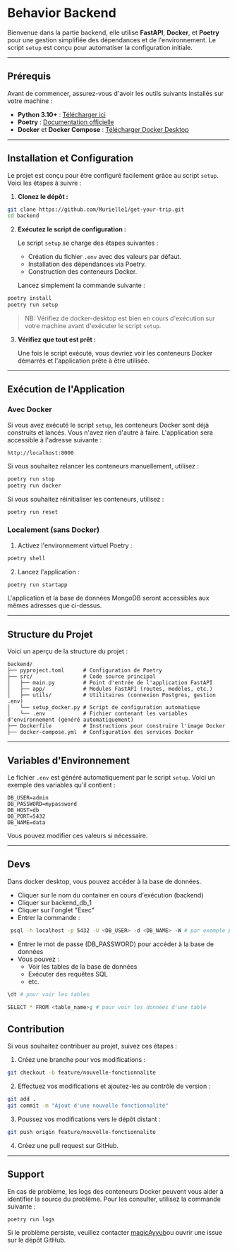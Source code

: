 
# Behavior Backend

Bienvenue dans la partie backend, elle utilise **FastAPI**, **Docker**, et **Poetry** pour une gestion simplifiée des dépendances et de l'environnement. Le script `setup` est conçu pour automatiser la configuration initiale.

---

## Prérequis

Avant de commencer, assurez-vous d'avoir les outils suivants installés sur votre machine :

- **Python 3.10+** : [Télécharger ici](https://www.python.org/downloads/)
- **Poetry** : [Documentation officielle](https://python-poetry.org/docs/#installation)
- **Docker** et **Docker Compose** : [Télécharger Docker Desktop](https://www.docker.com/products/docker-desktop/)

---

## Installation et Configuration

Le projet est conçu pour être configuré facilement grâce au script `setup`. Voici les étapes à suivre :

1. **Clonez le dépôt :**

```bash
git clone https://github.com/Murielle1/get-your-trip.git
cd backend
```

2. **Exécutez le script de configuration :**

   Le script `setup` se charge des étapes suivantes :
   - Création du fichier `.env` avec des valeurs par défaut.
   - Installation des dépendances via Poetry.
   - Construction des conteneurs Docker.

   Lancez simplement la commande suivante :

```bash
poetry install
poetry run setup
```

> NB: Vérifiez de docker-desktop est bien en cours d'exécution sur votre machine avant d'exécuter le script `setup`.

3. **Vérifiez que tout est prêt :**

   Une fois le script exécuté, vous devriez voir les conteneurs Docker démarrés et l'application prête à être utilisée.

---

## Exécution de l'Application

### Avec Docker

Si vous avez exécuté le script `setup`, les conteneurs Docker sont déjà construits et lancés. Vous n'avez rien d'autre à faire. L'application sera accessible à l'adresse suivante :

```
http://localhost:8000
```

Si vous souhaitez relancer les conteneurs manuellement, utilisez :

```bash
poetry run stop
poetry run docker
```

Si vous souhaitez réinitialiser les conteneurs, utilisez :

```bash
poetry run reset
```


### Localement (sans Docker)

1. Activez l'environnement virtuel Poetry :

```bash
poetry shell
```

2. Lancez l'application :

```bash
poetry run startapp
```

L'application et la base de données MongoDB seront accessibles aux mêmes adresses que ci-dessus.

---

## Structure du Projet

Voici un aperçu de la structure du projet :

```
backend/
├── pyproject.toml      # Configuration de Poetry
├── src/                # Code source principal
│   ├── main.py         # Point d'entrée de l'application FastAPI
│   ├── app/            # Modules FastAPI (routes, modèles, etc.)
│   ├── utils/          # Utilitaires (connexion Postgres, gestion .env)
│   └── setup_docker.py # Script de configuration automatique
│   └── .env            # Fichier contenant les variables d'environnement (généré automatiquement)
├── Dockerfile          # Instructions pour construire l'image Docker
├── docker-compose.yml  # Configuration des services Docker
```

---

## Variables d'Environnement

Le fichier `.env` est généré automatiquement par le script `setup`. Voici un exemple des variables qu'il contient :

```
DB_USER=admin
DB_PASSWORD=mypassword
DB_HOST=db
DB_PORT=5432
DB_NAME=data
```

Vous pouvez modifier ces valeurs si nécessaire.

---

## Devs

Dans docker desktop, vous pouvez accéder à la base de données. 
- Cliquer sur le nom du container en cours d'exécution (backend) 
- Cliquer sur backend_db_1
- Cliquer sur l'onglet "Exec"
- Entrer la commande :

```bash
 psql -h localhost -p 5432 -U <DB_USER> -d <DB_NAME> -W # par exemple psql -h localhost -p 5432 -U root -d data -W 
```
- Entrer le mot de passe (DB_PASSWORD) pour accéder à la base de données
- Vous pouvez :
   - Voir les tables de la base de données
   - Exécuter des requêtes SQL
   - etc.
```bash
\dt # pour voir les tables

SELECT * FROM <table_name>; # pour voir les données d'une table
```


## Contribution

Si vous souhaitez contribuer au projet, suivez ces étapes :

1. Créez une branche pour vos modifications :
```bash
git checkout -b feature/nouvelle-fonctionnalite
```

2. Effectuez vos modifications et ajoutez-les au contrôle de version :
```bash
git add .
git commit -m "Ajout d'une nouvelle fonctionnalité"
```

3. Poussez vos modifications vers le dépôt distant :
```bash
git push origin feature/nouvelle-fonctionnalite
```

4. Créez une pull request sur GitHub.

---

## Support
En cas de problème, les logs des conteneurs Docker peuvent vous aider à identifier la source du problème. Pour les consulter, utilisez la commande suivante :

```bash
poetry run logs
```

Si le problème persiste, veuillez contacter [magicAyyub](https://github.com/magicAyyub)ou ouvrir une issue sur le dépôt GitHub.

